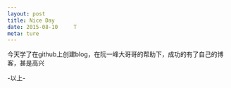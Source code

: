 ```yaml
---
layout: post
title: Nice Day
date: 2015-08-10     T
meta: ture
---
```


今天学了在github上创建blog，在阮一峰大哥哥的帮助下，成功的有了自己的博客，甚是高兴

-以上-